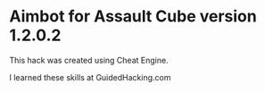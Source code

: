 # Aimbot for Assault Cube version 1.2.0.2


This hack was created using Cheat Engine.

I learned these skills at GuidedHacking.com
